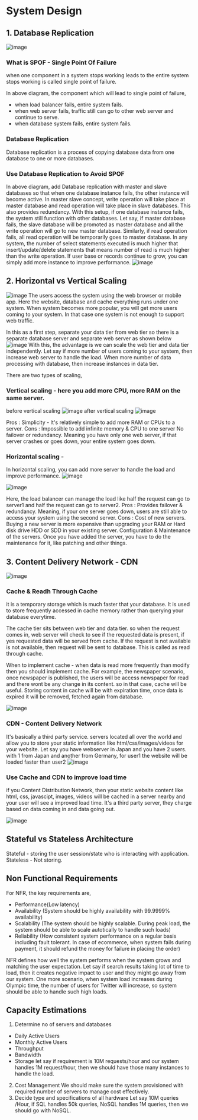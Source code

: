 # System Design
## 1. Database Replication
![image](https://github.com/user-attachments/assets/e6b6fb41-aba8-4d1e-9dba-9ae103319099)
### What is SPOF - Single Point Of Failure
when one component in a system stops working leads to the entire system stops working is called single point of failure.

In above diagram, the component which will lead to single point of failure,
- when load balancer fails, entire system fails.
- when web server fails, traffic still can go to other web server and continue to serve.
- when database system fails, entire system fails.
### Database Replication
Database replication is a process of copying database data from one database to one or more databases.
### Use Database Replication to Avoid SPOF
In above diagram, add Database replication with master and slave databases so that when one database instance fails, the other instance will become active.
In master slave concept, write operation will take place at master database and read operation will take place in slave databases.
This also provides redundancy.
With this setup, if one database instance fails, the system still function with other databases. Let say, if master database fails, the slave database will be promoted as master database and all the write operation will go to new master database. 
Similarly, if read operation fails, all read operation will be temporarily goes to master database. In any system, the number of select statements executed is much higher that insert/update/delete statements 
that means number of read is much higher than the write operation.
If user base or records continue to grow, you can simply add more instance to improve performance.
![image](https://github.com/user-attachments/assets/a3d5d52f-9611-426d-b67f-0342bf301d2d)

## 2. Horizontal vs Vertical Scaling
![image](https://github.com/user-attachments/assets/88bf9ac2-f105-4c02-a657-540fc8ee085b)
The users access the system using the web browser or mobile app. Here the website, database and cache everything runs under one system. When system becomes more popular, you will get more users coming to your system. In that case
one system is not enough to support web traffic. 

In this as a first step, separate your data tier from web tier so there is a separate database server and separate web server as shown below
![image](https://github.com/user-attachments/assets/6f19f96d-5766-4175-aedf-e3ce7897e09d)
With this, the advantage is we can scale the web tier and data tier independently. Let say if more number of users coming to your system, then increase web server to handle the load.
When more number of data processing with database, then increase instances in data tier.

There are two types of scaling,
### Vertical scaling - here you add more CPU, more RAM on the same server.
before vertical scaling
![image](https://github.com/user-attachments/assets/6577a81a-fa60-4c22-aff2-663feb3a81a8)
after vertical scaling
![image](https://github.com/user-attachments/assets/1af8cd8c-7958-4249-84d3-41c0f4304c4d)

Pros :
 Simplicity - It's relatively simple to add more RAM or CPUs to a server.
Cons :
 Impossible to add infinite memory & CPU to one server
 No failover or redundancy. Meaning you have only one web server, if that server crashes or goes down, your entire system goes down.
### Horizontal scaling - 
In horizontal scaling, you can add more server to handle the load and improve performance.
![image](https://github.com/user-attachments/assets/37cc6089-2b74-408b-944d-669c56229887)

![image](https://github.com/user-attachments/assets/4ea239e2-4af6-475b-aa10-3ebd9e4dca81)

Here, the load balancer can manage the load like half the request can go to server1 and half the request can go to server2.
Pros : 
 Provides failover & redundancy. Meaning, if your one server goes down, users are still able to access your system using the second server.
Cons :
 Cost of new servers. Buying a new server is more expensive than upgrading your RAM or Hard disk drive HDD or SDD in your existing server.
 Configuration & Maintenance of the servers. Once you have added the server, you have to do the maintenance for it, like patching and other things.
 
## 3. Content Delivery Network - CDN

![image](https://github.com/user-attachments/assets/fe4bd1ed-14ac-483e-86f8-0f78004b2127)

### Cache & Readh Through Cache
it is a temporary storage which is much faster that your database. It is used to store frequently accessed in cache memory rather than querying your database everytime.

The cache tier sits between web tier and data tier. so when the request comes in, web server will check to see if the requested data is present, if yes requested data will be served from cache. If the request is not available is not available, then request will be sent to database.
This is called as read through cache. 

When to implement cache - when data is read more frequently than modify then you should implement cache. For example, the newspaper scenario, once newspaper is published, the users will be access
newspaper for read and there wont be any change in its content. so in that case, cache will be useful. Storing content in cache will be with expiration time, once data is expired it will be removed, fetched again from database.

![image](https://github.com/user-attachments/assets/c1ded21e-79b4-456a-8e87-c9f7d095c061)

### CDN - Content Delivery Network
It's basically a third party service. servers located all over the world and allow you to store your static information like html/css/images/videos for your website.
Let say you have webserver in Japan and you have 2 users. with 1 from Japan and another from Germany, for user1 the website will be loaded faster than user2
![image](https://github.com/user-attachments/assets/a3c0f5f1-4eae-4c14-bd30-84fa2f543e30)


### Use Cache and CDN to improve load time

if you Content Distribution Network, then your static website content like html, css, javascipt, images, videos will be cached in a server nearby and your user will see a improved load time. It's a third party server, they charge based on data coming in and data going out.

![image](https://github.com/user-attachments/assets/eddf8aa1-3514-4f6c-b20a-9b657ef00c09)

## Stateful vs Stateless Architecture
Stateful - storing the user session/state who is interacting with application.
Stateless - Not storing.

## Non Functional Requirements
For NFR, the key requirements are,
* Performance(Low latency)
* Availability (System should be highly availability with 99.9999% availability)
* Scalability (The system should be highly scalable. During peak load, the system should be able to scale autotically to handle such loads)
* Reliability (How consistent system performance on a regular basis including fault tolerant. In case of ecommerce, when system fails during payment, it should refund the money for failure in placing the order)

NFR defines how well the system performs when the system grows and matching the user expectation. Let say if search results taking lot of time to load, then it creates negative impact to user and they might go away from our system. One more scenario, when system load increases during Olympic time, the number of users for Twitter will increase, so system should be able to handle such high loads.

## Capacity Estimations
1. Determine no of servers and databases
- Daily Active Users
- Monthly Active Users
- Throughput
- Bandwidth
- Storage
let say if requirement is 10M requests/hour and our system handles 1M request/hour, then we should have those many instances to handle the load.
2. Cost Management
We should make sure the system provisioned with required number of servers to manage cost effectively.
3. Decide type and specifications of all hardware
Let say 10M queries /Hour, if SQL handles 50k queries, NoSQL handles 1M queries, then we should go with NoSQL.


